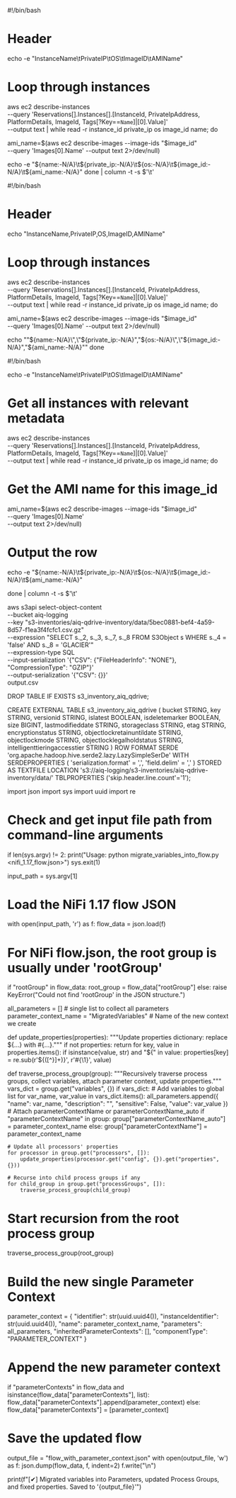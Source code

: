 #!/bin/bash

# Header
echo -e "InstanceName\tPrivateIP\tOS\tImageID\tAMIName"

# Loop through instances
aws ec2 describe-instances \
  --query 'Reservations[].Instances[].[InstanceId, PrivateIpAddress, PlatformDetails, ImageId, Tags[?Key==`Name`]|[0].Value]' \
  --output text | while read -r instance_id private_ip os image_id name; do
  
  ami_name=$(aws ec2 describe-images --image-ids "$image_id" \
    --query 'Images[0].Name' --output text 2>/dev/null)

  echo -e "${name:-N/A}\t${private_ip:-N/A}\t${os:-N/A}\t${image_id:-N/A}\t${ami_name:-N/A}"
done | column -t -s $'\t'




#!/bin/bash

# Header
echo "InstanceName,PrivateIP,OS,ImageID,AMIName"

# Loop through instances
aws ec2 describe-instances \
  --query 'Reservations[].Instances[].[InstanceId, PrivateIpAddress, PlatformDetails, ImageId, Tags[?Key==`Name`]|[0].Value]' \
  --output text | while read -r instance_id private_ip os image_id name; do

  ami_name=$(aws ec2 describe-images --image-ids "$image_id" \
    --query 'Images[0].Name' --output text 2>/dev/null)

  echo "\"${name:-N/A}\",\"${private_ip:-N/A}\",\"${os:-N/A}\",\"${image_id:-N/A}\",\"${ami_name:-N/A}\""
done







#!/bin/bash

echo -e "InstanceName\tPrivateIP\tOS\tImageID\tAMIName"

# Get all instances with relevant metadata
aws ec2 describe-instances \
  --query 'Reservations[].Instances[].[InstanceId, PrivateIpAddress, PlatformDetails, ImageId, Tags[?Key==`Name`]|[0].Value]' \
  --output text | while read -r instance_id private_ip os image_id name; do
  
  # Get the AMI name for this image_id
  ami_name=$(aws ec2 describe-images --image-ids "$image_id" \
    --query 'Images[0].Name' \
    --output text 2>/dev/null)

  # Output the row
  echo -e "${name:-N/A}\t${private_ip:-N/A}\t${os:-N/A}\t${image_id:-N/A}\t${ami_name:-N/A}"

done | column -t -s $'\t'




aws s3api select-object-content \
  --bucket aiq-logging \
  --key "s3-inventories/aiq-qdrive-inventory/data/5bec0881-bef4-4a59-8d57-f1ea3f4fcfc1.csv.gz" \
  --expression "SELECT s._2, s._3, s._7, s._8 FROM S3Object s WHERE s._4 = 'false' AND s._8 = 'GLACIER'" \
  --expression-type SQL \
  --input-serialization '{"CSV": {"FileHeaderInfo": "NONE"}, "CompressionType": "GZIP"}' \
  --output-serialization '{"CSV": {}}' \
  output.csv



DROP TABLE IF EXISTS s3_inventory_aiq_qdrive;

CREATE EXTERNAL TABLE s3_inventory_aiq_qdrive (
  bucket STRING,
  key STRING,
  versionid STRING,
  islatest BOOLEAN,
  isdeletemarker BOOLEAN,
  size BIGINT,
  lastmodifieddate STRING,
  storageclass STRING,
  etag STRING,
  encryptionstatus STRING,
  objectlockretainuntildate STRING,
  objectlockmode STRING,
  objectlocklegalholdstatus STRING,
  intelligenttieringaccesstier STRING
)
ROW FORMAT SERDE 'org.apache.hadoop.hive.serde2.lazy.LazySimpleSerDe'
WITH SERDEPROPERTIES (
  'serialization.format' = ',',
  'field.delim' = ','
)
STORED AS TEXTFILE
LOCATION 's3://aiq-logging/s3-inventories/aiq-qdrive-inventory/data/'
TBLPROPERTIES ('skip.header.line.count'='1');




import json
import sys
import uuid
import re

# Check and get input file path from command-line arguments
if len(sys.argv) != 2:
    print("Usage: python migrate_variables_into_flow.py <nifi_1.17_flow.json>")
    sys.exit(1)

input_path = sys.argv[1]

# Load the NiFi 1.17 flow JSON
with open(input_path, 'r') as f:
    flow_data = json.load(f)

# For NiFi flow.json, the root group is usually under 'rootGroup'
if "rootGroup" in flow_data:
    root_group = flow_data["rootGroup"]
else:
    raise KeyError("Could not find 'rootGroup' in the JSON structure.")

all_parameters = []  # single list to collect all parameters
parameter_context_name = "MigratedVariables"  # Name of the new context we create

def update_properties(properties):
    """Update properties dictionary: replace ${...} with #{...}."""
    if not properties:
        return
    for key, value in properties.items():
        if isinstance(value, str) and "${" in value:
            properties[key] = re.sub(r'\$\{([^}]+)\}', r'#\{\1\}', value)

def traverse_process_group(group):
    """Recursively traverse process groups, collect variables, attach parameter context, update properties."""
    vars_dict = group.get("variables", {})
    if vars_dict:
        # Add variables to global list
        for var_name, var_value in vars_dict.items():
            all_parameters.append({
                "name": var_name,
                "description": "",
                "sensitive": False,
                "value": var_value
            })
        # Attach parameterContextName or parameterContextName_auto
        if "parameterContextName" in group:
            group["parameterContextName_auto"] = parameter_context_name
        else:
            group["parameterContextName"] = parameter_context_name

    # Update all processors' properties
    for processor in group.get("processors", []):
        update_properties(processor.get("config", {}).get("properties", {}))

    # Recurse into child process groups if any
    for child_group in group.get("processGroups", []):
        traverse_process_group(child_group)

# Start recursion from the root process group
traverse_process_group(root_group)

# Build the new single Parameter Context
parameter_context = {
    "identifier": str(uuid.uuid4()),
    "instanceIdentifier": str(uuid.uuid4()),
    "name": parameter_context_name,
    "parameters": all_parameters,
    "inheritedParameterContexts": [],
    "componentType": "PARAMETER_CONTEXT"
}

# Append the new parameter context
if "parameterContexts" in flow_data and isinstance(flow_data["parameterContexts"], list):
    flow_data["parameterContexts"].append(parameter_context)
else:
    flow_data["parameterContexts"] = [parameter_context]

# Save the updated flow
output_file = "flow_with_parameter_context.json"
with open(output_file, 'w') as f:
    json.dump(flow_data, f, indent=2)
    f.write("\n")

print(f"[✔] Migrated variables into Parameters, updated Process Groups, and fixed properties. Saved to '{output_file}'")
